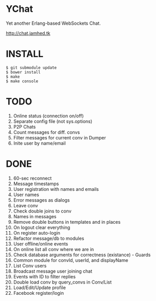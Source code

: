 YChat
=====

Yet another Erlang-based WebSockets Chat.

http://chat.jamhed.tk

INSTALL
=======

```
$ git submodule update
$ bower install
$ make
$ make console
```

TODO
====

1. Online status (connection on/off)
4. Separate config file (not sys.options)
5. P2P Chats
6. Count messages for diff. convs
7. Filter messages for current conv in Dumper
8. Inite user by name/email

DONE
====
1. 60-sec reconnect
2. Message timestamps
3. User registration with names and emails
4. User names
5. Error messages as dialogs
6. Leave conv
7. Check double joins to conv
8. Names in messages
9. Remove double buttons in templates and in places
10. On logout clear everything
11. On register auto-login
12. Refactor message/db to modules
13. User offline/online events
14. On online list all conv where we are in
15. Check database arguments for correctness (existance) - Guards
16. Common module for convId, userId, and displayName
17. List Conv users
18. Broadcast message user joining chat
19. Events with ID to filter replies
20. Double load conv by query_convs in Conv/List
21. Load/Edit/Update profile
22. Facebook register/login

